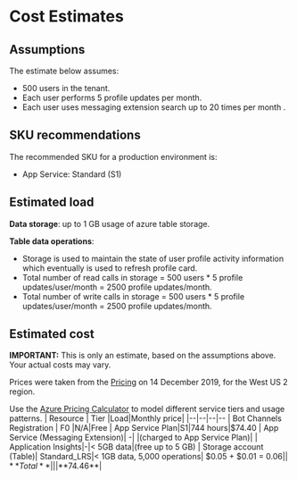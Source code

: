 # Cost Estimates

## Assumptions

The estimate below assumes:

-   500 users in the tenant.
-   Each user performs 5 profile updates per month.
-   Each user uses messaging extension search up to 20 times per month	.

## SKU recommendations
The recommended SKU for a production environment is:

 - App Service: Standard (S1)
 
## [](/wiki/costestimate#estimated-load)Estimated load

**Data storage**: up to 1 GB usage of azure table storage.

**Table data operations**:
- Storage is used to maintain the state of user profile activity information which eventually is used to refresh profile card.
- Total number of read calls in storage = 500 users * 5 profile updates/user/month = 2500 profile updates/month.
- Total number of write calls in storage = 500 users * 5 profile updates/user/month = 2500 profile updates/month.

## Estimated cost
**IMPORTANT:**  This is only an estimate, based on the assumptions above. Your actual costs may vary.

Prices were taken from the  [Pricing](https://azure.microsoft.com/en-us/pricing/)  on 14 December 2019, for the West US 2 region.

Use the  [Azure Pricing Calculator](https://azure.com/e/c78364acc9284d6ba36e9b1a33de7a6f)  to model different service tiers and usage patterns.
| Resource | Tier |Load|Monthly price|
|--|--|--|--
| Bot Channels Registration | F0 |N/A|Free
| App Service Plan|S1|744 hours|$74.40
| App Service (Messaging Extension)| -|  |(charged to App Service Plan)|
| Application Insights|-|< 5GB data|(free up to 5 GB)
| Storage account (Table)| Standard_LRS|< 1GB data, 5,000 operations|  $0.05 + $0.01 = $0.06 |
|**Total**|||**$74.46**|